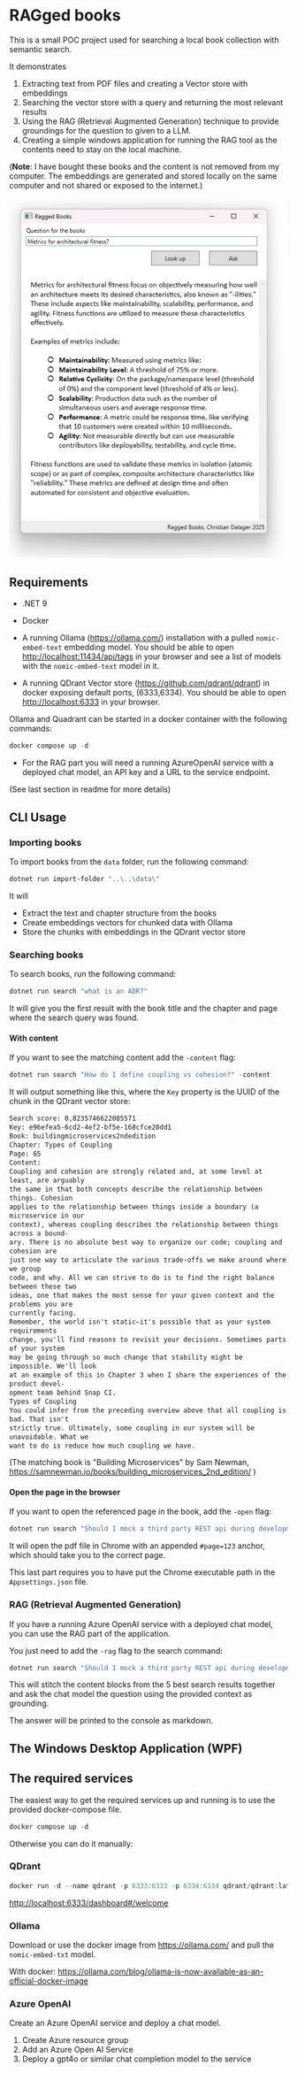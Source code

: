 # RAGged books

This is a small POC project used for searching a local book collection with semantic search.

It demonstrates

1. Extracting text from PDF files and creating a Vector store with embeddings
2. Searching the vector store with a query and returning the most relevant results
3. Using the RAG (Retrieval Augmented Generation) technique to provide groundings for the question to given to a LLM.
4. Creating a simple windows application for running the RAG tool as the contents need to stay on the local machine.

(**Note**: I have bought these books and the content is not removed from my computer. The embeddings are generated and stored locally on the same computer and not shared or exposed to the internet.)

![Screenshot of WPF App](screenshot.png)

## Requirements

- .NET 9
- Docker

- A running Ollama (<https://ollama.com/>) installation with a pulled `nomic-embed-text` embedding model. You should be able to open <http://localhost:11434/api/tags> in your browser and see a list of models with the `nomic-embed-text` model in it.
- A running QDrant Vector store (<https://github.com/qdrant/qdrant>) in docker exposing default ports, (6333,6334). You should be able to open <http://localhost:6333> in your browser.

Ollama and Quadrant can be started in a docker container with the following commands:

```powershell
docker compose up -d
```

- For the RAG part you will need a running AzureOpenAI service with a deployed chat model, an API key and a URL to the service endpoint.

(See last section in readme for more details)

## CLI Usage

### Importing books

To import books from the `data` folder, run the following command:

```powershell
dotnet run import-folder "..\..\data\"
```

It will

- Extract the text and chapter structure from the books
- Create embeddings vectors for chunked data with Ollama
- Store the chunks with embeddings in the QDrant vector store

### Searching books

To search books, run the following command:

```powershell
dotnet run search "what is an ADR?"
```

It will give you the first result with the book title and the chapter and page where the search query was found.

#### With content

If you want to see the matching content add the `-content` flag:

```powershell
dotnet run search "How do I define coupling vs cohesion?" -content
```

It will output something like this, where the `Key` property is the UUID of the chunk in the QDrant vector store:

```plaintext
Search score: 0,8235746622085571
Key: e96efea5-6cd2-4ef2-bf5e-168cfce20dd1
Book: buildingmicroservices2ndedition
Chapter: Types of Coupling
Page: 65
Content:
Coupling and cohesion are strongly related and, at some level at least, are arguably
the same in that both concepts describe the relationship between things. Cohesion
applies to the relationship between things inside a boundary (a microservice in our
context), whereas coupling describes the relationship between things across a bound‐
ary. There is no absolute best way to organize our code; coupling and cohesion are
just one way to articulate the various trade-offs we make around where we group
code, and why. All we can strive to do is to find the right balance between these two
ideas, one that makes the most sense for your given context and the problems you are
currently facing.
Remember, the world isn't static—it's possible that as your system requirements
change, you'll find reasons to revisit your decisions. Sometimes parts of your system
may be going through so much change that stability might be impossible. We'll look
at an example of this in Chapter 3 when I share the experiences of the product devel‐
opment team behind Snap CI.
Types of Coupling
You could infer from the preceding overview above that all coupling is bad. That isn't
strictly true. Ultimately, some coupling in our system will be unavoidable. What we
want to do is reduce how much coupling we have.
```

(The matching book is "Building Microservices" by Sam Newman, <https://samnewman.io/books/building_microservices_2nd_edition/> )

#### Open the page in the browser

If you want to open the referenced page in the book, add the `-open` flag:

```powershell
dotnet run search "Should I mock a third party REST api during development?" -open
```

It will open the pdf file in Chrome with an appended `#page=123` anchor, which should take you to the correct page.

This last part requires you to have put the Chrome executable path in the `Appsettings.json` file.

### RAG (Retrieval Augmented Generation)

If you have a running Azure OpenAI service with a deployed chat model, you can use the RAG part of the application.

You just need to add the `-rag` flag to the search command:

```powershell
dotnet run search "Should I mock a third party REST api during development?" -rag
```

This will stitch the content blocks from the 5 best search results together and ask the chat model the question using the provided context as grounding.

The answer will be printed to the console as markdown.

## The Windows Desktop Application (WPF)

## The required services

The easiest way to get the required services up and running is to use the provided docker-compose file.

```powershell
docker compose up -d
```

Otherwise you can do it manually:

### QDrant

```powershell
docker run -d --name qdrant -p 6333:6333 -p 6334:6334 qdrant/qdrant:latest
```

<http://localhost:6333/dashboard#/welcome>

### Ollama

Download or use the docker image from <https://ollama.com/> and pull the `nomic-embed-txt` model.

With docker: <https://ollama.com/blog/ollama-is-now-available-as-an-official-docker-image>

### Azure OpenAI

Create an Azure OpenAI service and deploy a chat model.

1. Create Azure resource group
2. Add an Azure Open AI Service
3. Deploy a gpt4o or similar chat completion model to the service
